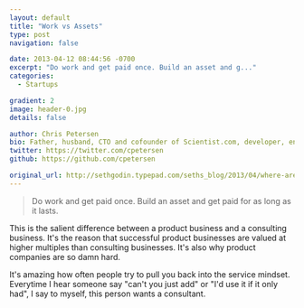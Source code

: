 ```yaml
---
layout: default
title: "Work vs Assets"
type: post
navigation: false

date: 2013-04-12 08:44:56 -0700
excerpt: "Do work and get paid once. Build an asset and g..."
categories:
  - Startups

gradient: 2
image: header-0.jpg
details: false

author: Chris Petersen
bio: Father, husband, CTO and cofounder of Scientist.com, developer, entrepreneur and technologist.
twitter: https://twitter.com/cpetersen
github: https://github.com/cpetersen

original_url: http://sethgodin.typepad.com/seths_blog/2013/04/where-are-your-assets.html?utm_source=feedburner&utm_medium=feed&utm_campaign=Feed%3A+typepad%2Fsethsmainblog+%28Seth%27s+Blog%29&utm_content=Google+Reader
---
```



 

 > Do work and get paid once. Build an asset and get paid for as long as it lasts.

 This is the salient difference between a product business and a consulting business. It's the reason that successful product businesses are valued at higher multiples than consulting businesses. It's also why product companies are so damn hard.

It's amazing how often people try to pull you back into the service mindset. Everytime I hear someone say "can't you just add" or "I'd use it if it only had", I say to myself, this person wants a consultant.

